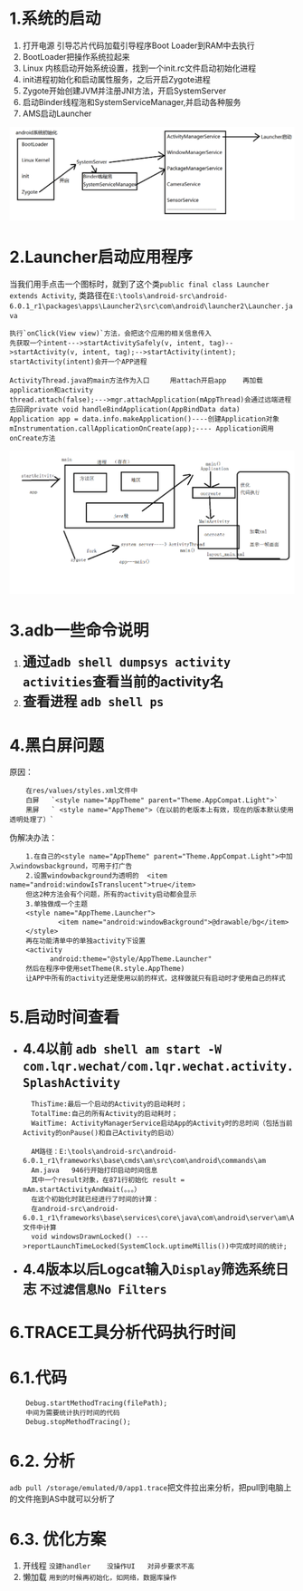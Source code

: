 # 1.系统的启动

1. 打开电源  引导芯片代码加载引导程序Boot Loader到RAM中去执行
2. BootLoader把操作系统拉起来
3. Linux 内核启动开始系统设置，找到一个init.rc文件启动初始化进程
4. init进程初始化和启动属性服务，之后开启Zygote进程
5. Zygote开始创建JVM并注册JNI方法，开启SystemServer
6. 启动Binder线程沲和SystemServiceManager,并启动各种服务
7. AMS启动Launcher

![](../images/系统的启动流程.png)

# 2.Launcher启动应用程序


当我们用手点击一个图标时，就到了这个类`public final class Launcher extends Activity`,
类路径在`E:\tools\android-src\android-6.0.1_r1\packages\apps\Launcher2\src\com\android\launcher2\Launcher.java`

```
执行`onClick(View view)`方法，会把这个应用的相关信息传入  
先获取一个intent--->startActivitySafely(v, intent, tag)-->startActivity(v, intent, tag);-->startActivity(intent);
startActivity(intent)会开一个APP进程

ActivityThread.java的main方法作为入口     用attach开启app    再加载application和activity
thread.attach(false);--->mgr.attachApplication(mAppThread)会通过远端进程去回调private void handleBindApplication(AppBindData data)
Application app = data.info.makeApplication()----创建Application对象
mInstrumentation.callApplicationOnCreate(app);---- Application调用onCreate方法
```

![](../images/新应用的启动.png)

# 3.adb一些命令说明

1. <font size=5>**通过`adb shell dumpsys activity activities`查看当前的activity名**</font>
2. <font size=5>**查看进程   `adb shell ps`**</font>

# 4.黑白屏问题

原因：

        在res/values/styles.xml文件中  
        白屏   `<style name="AppTheme" parent="Theme.AppCompat.Light">`
        黑屏   ` <style name="AppTheme">（在以前的老版本上有效，现在的版本默认使用透明处理了）`

伪解决办法：

        1.在自己的<style name="AppTheme" parent="Theme.AppCompat.Light">中加入windowsbackground，可用于打广告
        2.设置windowbackground为透明的  <item name="android:windowIsTranslucent">true</item>
        但这2种方法会有个问题，所有的activity启动都会显示
        3.单独做成一个主题
        <style name="AppTheme.Launcher">
                <item name="android:windowBackground">@drawable/bg</item>
        </style>
        再在功能清单中的单独activity下设置
        <activity
              android:theme="@style/AppTheme.Launcher"
        然后在程序中使用setTheme(R.style.AppTheme)
        让APP中所有的activity还是使用以前的样式，这样做就只有启动时才使用自己的样式

# 5.启动时间查看

- <font size=5>**4.4以前 `adb shell am start -W com.lqr.wechat/com.lqr.wechat.activity.SplashActivity`**</font>
  ```
    ThisTime:最后一个启动的Activity的启动耗时；
    TotalTime:自己的所有Activity的启动耗时；
    WaitTime: ActivityManagerService启动App的Activity时的总时间（包括当前Activity的onPause()和自己Activity的启动）

    AM路径：E:\tools\android-src\android-6.0.1_r1\frameworks\base\cmds\am\src\com\android\commands\am
    Am.java   946行开始打印启动时间信息
    其中一个result对象，在871行初始化 result = mAm.startActivityAndWait(。。。）
    在这个初始化时就已经进行了时间的计算：
    在android-src\android-6.0.1_r1\frameworks\base\services\core\java\com\android\server\am\ActivityRecord.java文件中计算
    void windowsDrawnLocked() --->reportLaunchTimeLocked(SystemClock.uptimeMillis())中完成时间的统计;  
  ```
- <font size=5>**4.4版本以后Logcat输入`Display`筛选系统日志  `不过滤信息No Filters`**</font>

# 6.TRACE工具分析代码执行时间


# 6.1.代码

```
    Debug.startMethodTracing(filePath);
    中间为需要统计执行时间的代码
    Debug.stopMethodTracing();
```
# 6.2. 分析

`adb pull /storage/emulated/0/app1.trace`把文件拉出来分析，把pull到电脑上的文件拖到AS中就可以分析了

# 6.3. 优化方案

1. 开线程  `没建handler    没操作UI   对异步要求不高`
2. 懒加载  `用到的时候再初始化，如网络，数据库操作`

